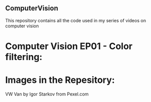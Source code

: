 ## ComputerVision
This repository contains all the code used in my series of videos on computer vision

# Computer Vision EP01 - Color filtering: 


# Images in the Repesitory:
VW Van by Igor Starkov from Pexel.com
